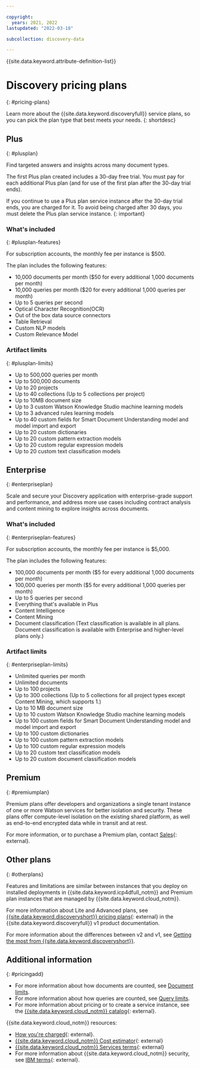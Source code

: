 ```yaml
---

copyright:
  years: 2021, 2022
lastupdated: "2022-03-18"

subcollection: discovery-data

---
```


{{site.data.keyword.attribute-definition-list}}

# Discovery pricing plans
{: #pricing-plans}

<!-- Learn more topic WDS -->
Learn more about the {{site.data.keyword.discoveryfull}} service plans, so you can pick the plan type that best meets your needs.
{: shortdesc}

## Plus
{: #plusplan}

Find targeted answers and insights across many document types.

The first Plus plan created includes a 30-day free trial.
You must pay for each additional Plus plan (and for use of the first plan after the 30-day trial ends).

If you continue to use a Plus plan service instance after the 30-day trial ends, you are charged for it. To avoid being charged after 30 days, you must delete the Plus plan service instance.
{: important}

### What's included
{: #plusplan-features}

For subscription accounts, the monthly fee per instance is $500.

The plan includes the following features:

-   10,000 documents per month ($50 for every additional 1,000 documents per month)
-   10,000 queries per month ($20 for every additional 1,000 queries per month)
-   Up to 5 queries per second
-   Optical Character Recognition(OCR)
-   Out of the box data source connectors
-   Table Retrieval
-   Custom NLP models
-   Custom Relevance Model

### Artifact limits
{: #plusplan-limits}

-   Up to 500,000 queries per month
-   Up to 500,000 documents
-   Up to 20 projects
-   Up to 40 collections (Up to 5 collections per project)
-   Up to 10MB document size
-   Up to 3 custom Watson Knowledge Studio machine learning models
-   Up to 3 advanced rules learning models
-   Up to 40 custom fields for Smart Document Understanding model and model import and export
-   Up to 20 custom dictionaries
-   Up to 20 custom pattern extraction models
-   Up to 20 custom regular expression models
-   Up to 20 custom text classification models

## Enterprise
{: #enterpriseplan}

Scale and secure your Discovery application with enterprise-grade support and performance, and address more use cases including contract analysis and content mining to explore insights across documents.

### What's included
{: #enterpriseplan-features}

For subscription accounts, the monthly fee per instance is $5,000.

The plan includes the following features:

-   100,000 documents per month ($5 for every additional 1,000 documents per month)
-   100,000 queries per month ($5 for every additional 1,000 queries per month)
-   Up to 5 queries per second
-   Everything that's available in Plus
-   Content Intelligence
-   Content Mining
-   Document classification (Text classification is available in all plans. Document classification is available with Enterprise and higher-level plans only.)

### Artifact limits
{: #enterpriseplan-limits}

-   Unlimited queries per month
-   Unlimited documents
-   Up to 100 projects
-   Up to 300 collections (Up to 5 collections for all project types except Content Mining, which supports 1.)
-   Up to 10 MB document size
-   Up to 10 custom Watson Knowledge Studio machine learning models
-   Up to 100 custom fields for Smart Document Understanding model and model import and export
-   Up to 100 custom dictionaries
-   Up to 100 custom pattern extraction models
-   Up to 100 custom regular expression models
-   Up to 20 custom text classification models
-   Up to 20 custom document classification models

## Premium
{: #premiumplan}

Premium plans offer developers and organizations a single tenant instance of one or more Watson services for better isolation and security. These plans offer compute-level isolation on the existing shared platform, as well as end-to-end encrypted data while in transit and at rest.

For more information, or to purchase a Premium plan, contact [Sales](https://ibm.biz/contact-wdc-premium){: external}.

## Other plans
{: #otherplans}

Features and limitations are similar between instances that you deploy on installed deployments in {{site.data.keyword.icp4dfull_notm}} and Premium plan instances that are managed by {{site.data.keyword.cloud_notm}}.

For more information about Lite and Advanced plans, see [{{site.data.keyword.discoveryshort}} pricing plans](/docs/discovery?topic=discovery-discovery-pricing-plans){: external} in the {{site.data.keyword.discoveryfull}} v1 product documentation.

For more information about the differences between v2 and v1, see [Getting the most from {{site.data.keyword.discoveryshort}}](/docs/discovery-data?topic=discovery-data-version-choose).

## Additional information
{: #pricingadd}

-   For more information about how documents are counted, see [Document limits](/docs/discovery-data?topic=discovery-data-collections#collections-doc-limits).
-   For more information about how queries are counted, see [Query limits](/docs/discovery-data?topic=discovery-data-query-concepts#query-limits).
-   For more information about pricing or to create a service instance, see the [{{site.data.keyword.cloud_notm}} catalog](https://cloud.ibm.com/catalog/services/watson-discovery){: external}.

{{site.data.keyword.cloud_notm}} resources:

-   [How you're charged](/docs/billing-usage?topic=billing-usage-charges){: external}.
-   [{{site.data.keyword.cloud_notm}} Cost estimator](https://cloud.ibm.com/estimator/review){: external}
-   [{{site.data.keyword.cloud_notm}} Services terms](https://www-03.ibm.com/software/sla/sladb.nsf/sla/saas?OpenDocument){: external}
-   For more information about {{site.data.keyword.cloud_notm}} security, see [IBM terms](https://www.ibm.com/support/customer/csol/terms/){: external}.
